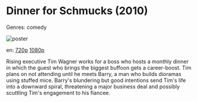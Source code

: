 # Dinner for Schmucks (2010)

Genres: comedy

![poster](http://image.tmdb.org/t/p/w500/3eaNh9o4idemfhnWGt95mBJks9H.jpg)

en:
  [720p](magnet:?xt=urn:btih:AFFD802E9BF9C5F314E51AA0A2A8AB4AAD29CCEE&tr=udp://glotorrents.pw:6969/announce&tr=udp://tracker.opentrackr.org:1337/announce&tr=udp://torrent.gresille.org:80/announce&tr=udp://tracker.openbittorrent.com:80&tr=udp://tracker.coppersurfer.tk:6969&tr=udp://tracker.leechers-paradise.org:6969&tr=udp://p4p.arenabg.ch:1337&tr=udp://tracker.internetwarriors.net:1337)
  [1080p](magnet:?xt=urn:btih:716B8730C8EE1A9A2B4BC4A6BDFE244F7AAFA8A4&tr=udp://glotorrents.pw:6969/announce&tr=udp://tracker.opentrackr.org:1337/announce&tr=udp://torrent.gresille.org:80/announce&tr=udp://tracker.openbittorrent.com:80&tr=udp://tracker.coppersurfer.tk:6969&tr=udp://tracker.leechers-paradise.org:6969&tr=udp://p4p.arenabg.ch:1337&tr=udp://tracker.internetwarriors.net:1337)
  


Rising executive Tim Wagner works for a boss who hosts a monthly dinner in which the guest who brings the biggest buffoon gets a career-boost. Tim plans on not attending until he meets Barry, a man who builds dioramas using stuffed mice. Barry's blundering but good intentions send Tim's life into a downward spiral, threatening a major business deal and possibly scuttling Tim's engagement to his fiancee.